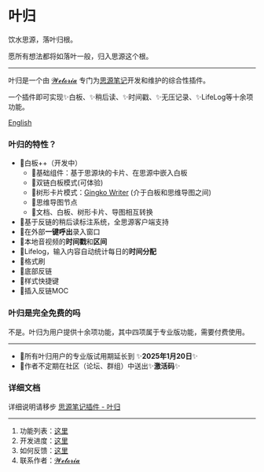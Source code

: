 # 叶归

饮水思源，落叶归根。

愿所有想法都将如落叶一般，归入思源这个根。

---

叶归是一个由 [𝓦𝓮𝓽𝓸𝓻𝓲𝓪](https://simplest-frontend.feishu.cn/docx/R1UxdUYPtoWVi2xapQXclJd2nUh#H5N9dK061o6R4sxUWTiccgvYnAc) 专门为[思源笔记](https://b3log.org/siyuan)开发和维护的综合性插件。

一个插件即可实现✨白板、✨稍后读、✨时间戳、✨无压记录、✨LifeLog等十余项功能。

 [English](README.md) 

### 叶归的特性？

- 🚧白板++（开发中）
  - 🚀基础组件：基于思源块的卡片、在思源中嵌入白板
  - 🛫双链白板模式(可体验)
  - 🚧树形卡片模式：[Gingko Writer](https://gingkowriter.com/) (介于白板和思维导图之间)
  - 🚧思维导图节点
  - 🚧文档、白板、树形卡片、导图相互转换
- 🚀基于反链的稍后读标注系统，全思源客户端支持
- 🚀在外部**一键呼出**录入窗口
- 🚀本地音视频的**时间戳**和**区间**
- 🚀Lifelog，输入内容自动统计每日的**时间分配**
- 🚀格式刷
- 🚀底部反链
- 🚀样式快捷键
- 🚀插入反链MOC

### 叶归是完全免费的吗

不是。叶归为用户提供十余项功能，其中四项属于专业版功能，需要付费使用。

---

- 🎉所有叶归用户的专业版试用期延长到 ✨**2025年1月20日**✨
- 🎉作者不定期在社区（论坛、群组）中送出✨**激活码**✨

### 详细文档

详细说明请移步 [思源笔记插件 - 叶归](https://simplest-frontend.feishu.cn/docx/B3NndXHi7oLLXJxnxQmcczRsnse)

---

1. 功能列表：[这里](https://simplest-frontend.feishu.cn/docx/B3NndXHi7oLLXJxnxQmcczRsnse#DLypdjoMYoYAmKx2bNQcMdwOnFg)
2. 开发进度：[这里](https://simplest-frontend.feishu.cn/docx/B3NndXHi7oLLXJxnxQmcczRsnse#DQpId7ZRso7mtXx9CXKcKioNnHe)
3. 如何反馈：[这里](https://simplest-frontend.feishu.cn/docx/B3NndXHi7oLLXJxnxQmcczRsnse#Ah7nd5EAxowrfUxKj1ucTAuUn6b)
4. 联系作者：[𝓦𝓮𝓽𝓸𝓻𝓲𝓪](https://simplest-frontend.feishu.cn/docx/R1UxdUYPtoWVi2xapQXclJd2nUh#H5N9dK061o6R4sxUWTiccgvYnAc)
